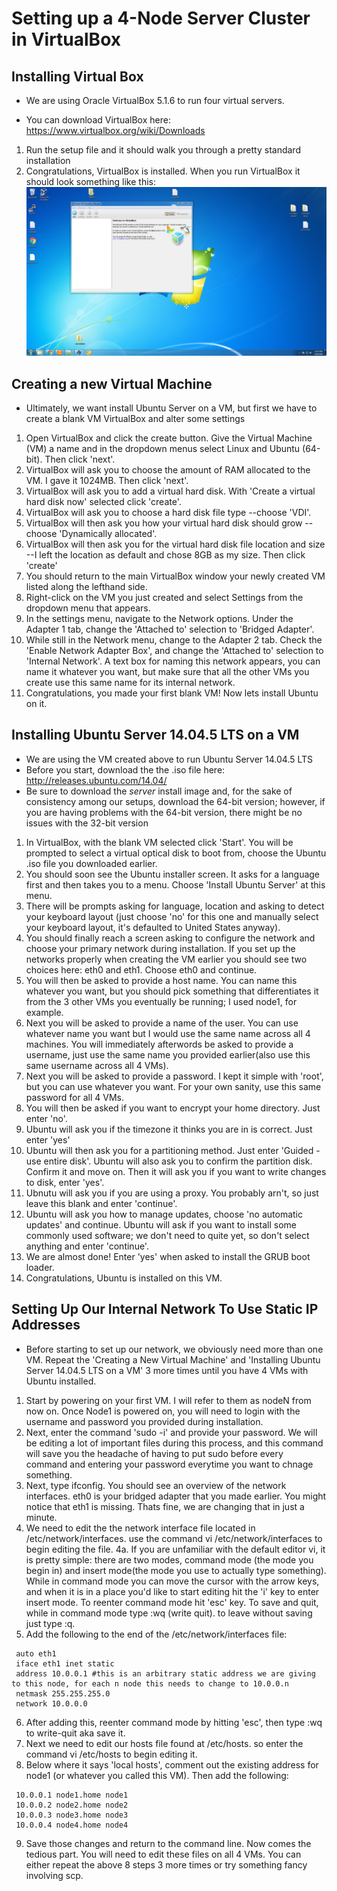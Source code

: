 # Setting up a 4-Node Server Cluster in VirtualBox

## Installing Virtual Box
* We are using Oracle VirtualBox 5.1.6 to run four virtual servers. 
 
* You can download VirtualBox here: https://www.virtualbox.org/wiki/Downloads
 
1. Run the setup file and it should walk you through a pretty standard installation
2. Congratulations, VirtualBox is installed. When you run VirtualBox it should look something like this:
![This is where a screenshot should go](screenshots/virtualbox_installed/virtualbox_installed01.jpg "this is a description")

## Creating a new Virtual Machine
* Ultimately, we want install Ubuntu Server on a VM, but first we have to create a blank VM VirtualBox and alter some settings

1. Open VirtualBox and click the create button. Give the Virtual Machine (VM) a name and in the dropdown menus select Linux and Ubuntu (64-bit). Then click 'next'.
2. VirtualBox will ask you to choose the amount of RAM allocated to the VM. I gave it 1024MB. Then click 'next'.
3. VirtualBox will ask you to add a virtual hard disk. With 'Create a virtual hard disk now' selected click 'create'.
4. VirtualBox will ask you to choose a hard disk file type --choose 'VDI'. 
5. VirtualBox will then ask you how your virtual hard disk should grow --choose 'Dynamically allocated'.
6. VirtualBox will then ask you for the virtual hard disk file location and size --I left the location as default and chose 8GB as my size. Then click 'create'
7. You should return to the main VirtualBox window your newly created VM listed along the lefthand side.
8. Right-click on the VM you just created and select Settings from the dropdown menu that appears.
9. In the settings menu, navigate to the Network options. Under the Adapter 1 tab, change the 'Attached to' selection to 'Bridged Adapter'. 
10. While still in the Network menu, change to the Adapter 2 tab. Check the 'Enable Network Adapter Box', and change the 'Attached to' selection to 'Internal Network'. A text box for naming this network appears, you can name it whatever you want, but make sure that all the other VMs you create use this same name for its internal network.
11. Congratulations, you made your first blank VM! Now lets install Ubuntu on it.

## Installing Ubuntu Server 14.04.5 LTS on a VM
* We are using the VM created above to run Ubuntu Server 14.04.5 LTS 
* Before you start, download the the .iso file here: http://releases.ubuntu.com/14.04/
* Be sure to download the *server* install image and, for the sake of consistency among our setups, download the 64-bit version; however, if you are having problems with the 64-bit version, there might be no issues with the 32-bit version

1. In VirtualBox, with the blank VM selected click 'Start'. You will be prompted to select a virtual optical disk to boot from, choose the Ubuntu .iso file you downloaded earlier.
2. You should soon see the Ubuntu installer screen. It asks for a language first and then takes you to a menu. Choose 'Install Ubuntu Server' at this menu.
3. There will be prompts asking for language, location and asking to detect your keyboard layout (just choose 'no' for this one and manually select your keyboard layout, it's defaulted to United States anyway). 
4. You should finally reach a screen asking to configure the network and choose your primary network during installation. If you set up the networks properly when creating the VM earlier you should see two choices here: eth0 and eth1. Choose eth0 and continue.
5. You will then be asked to provide a host name. You can name this whatever you want, but you should pick something that differentiates it from the 3 other VMs you eventually be running; I used node1, for example.
6. Next you will be asked to provide a name of the user. You can use whatever name you want but I would use the same name across all 4 machines. You will immediately afterwords be asked to provide a username, just use the same name you provided earlier(also use this same username across all 4 VMs).
7. Next you will be asked to provide a password. I kept it simple with 'root', but you can use whatever you want. For your own sanity, use this same password for all 4 VMs.
8. You will then be asked if you want to encrypt your home directory. Just enter 'no'.
9. Ubuntu will ask you if the timezone it thinks you are in is correct. Just enter 'yes'
10. Ubuntu will then ask you for a partitioning method. Just enter 'Guided - use entire disk'. Ubuntu will also ask you to confirm the  partition disk. Confirm it and move on. Then it will ask you if you want to write changes to disk, enter 'yes'.
11. Ubnutu will ask you if you are using a proxy. You probably arn't, so just leave this blank and enter 'continue'.
12. Ubuntu will ask you how to manage updates, choose 'no automatic updates' and continue. Ubuntu will ask if you want to install some commonly used software; we don't need to quite yet, so don't select anything and enter 'continue'.
13. We are almost done! Enter 'yes' when asked to install the GRUB boot loader.
14. Congratulations, Ubuntu is installed on this VM.

## Setting Up Our Internal Network To Use Static IP Addresses
* Before starting to set up our network, we obviously need more than one VM. Repeat the 'Creating a New Virtual Machine' and 'Installing Ubuntu Server 14.04.5 LTS on a VM' 3 more times until you have 4 VMs with Ubuntu installed.
1. Start by powering on your first VM. I will refer to them as nodeN from now on. Once Node1 is powered on, you will need to login with the username and password you provided during installation. 
2. Next, enter the command 'sudo -i' and provide your password. We will be editing a lot of important files during this process, and this command will save you the headache of having to put sudo before every command and entering your password everytime you want to chnage something.
3. Next, type ifconfig. You should see an overview of the network interfaces. eth0 is your bridged adapter that you made earlier. You might notice that eth1 is missing. Thats fine, we are changing that in just a minute.
4. We need to edit the the network interface file located in /etc/network/interfaces. use the command vi /etc/network/interfaces to begin editing the file.
4a. If you are unfamiliar with the default editor vi, it is pretty simple: there are two modes, command mode (the mode you begin in) and insert mode(the mode you use to actually type something). While in command mode you can move the cursor with the arrow keys, and when it is in a place you'd like to start editing hit the 'i' key to enter insert mode. To reenter command mode hit 'esc' key. To save and quit, while in command mode type :wq (write quit). to leave without saving just type :q.  
5.  Add the following to the end of the /etc/network/interfaces file:
```code
 auto eth1
 iface eth1 inet static
 address 10.0.0.1 #this is an arbitrary static address we are giving to this node, for each n node this needs to change to 10.0.0.n
 netmask 255.255.255.0
 network 10.0.0.0
```
6. After adding this, reenter command mode by hitting 'esc', then type :wq to write-quit aka save it.
7. Next we need to edit our hosts file found at /etc/hosts. so enter the command vi /etc/hosts to begin editing it.
8. Below where it says 'local hosts', comment out the existing address for node1 (or whatever you called this VM). Then add the following:
```code
 10.0.0.1 node1.home node1
 10.0.0.2 node2.home node2
 10.0.0.3 node3.home node3
 10.0.0.4 node4.home node4
```
9. Save those changes and return to the command line. Now comes the tedious part. You will need to edit these files on all 4 VMs. You can either repeat the above 8 steps 3 more times or try something fancy involving scp.
